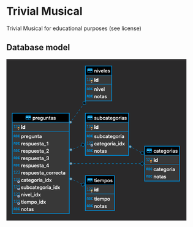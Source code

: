 # Trivial Musical
Trivial Musical for educational purposes (see license)

## Database model
![](docs/ER.png)

